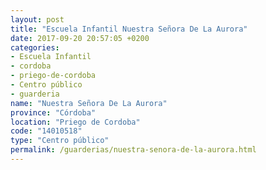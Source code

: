 ```yaml
---
layout: post
title: "Escuela Infantil Nuestra Señora De La Aurora"
date: 2017-09-20 20:57:05 +0200
categories:
- Escuela Infantil
- cordoba
- priego-de-cordoba
- Centro público
- guarderia
name: "Nuestra Señora De La Aurora"
province: "Córdoba"
location: "Priego de Cordoba"
code: "14010518"
type: "Centro público"
permalink: /guarderias/nuestra-senora-de-la-aurora.html
---
```

